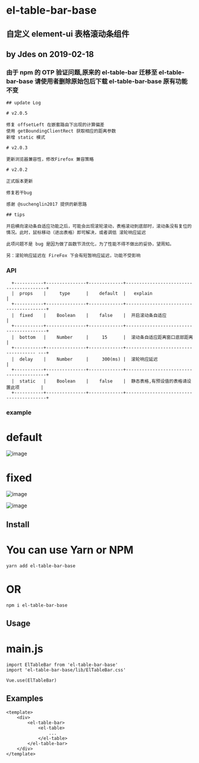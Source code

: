 # el-table-bar-base

## 自定义 element-ui 表格滚动条组件

## by Jdes on 2019-02-18

### 由于 npm 的 OTP 验证问题,原来的 el-table-bar 迁移至 el-table-bar-base 请使用者删除原始包后下载 el-table-bar-base 原有功能不变

```
## update Log

# v2.0.5

修复 offsetLeft 在嵌套路由下出现的计算偏差
使用 getBoundingClientRect 获取相应的距离参数
新增 static 模式

# v2.0.3

更新浏览器兼容性，修改Firefox 兼容策略

# v2.0.2

正式版本更新

修复若干bug

感谢 @suchenglin2017 提供的新思路

## tips

开启横向滚动条自适应功能之后，可能会出现滚轮滚动，表格滚动到底部时，滚动条没有复位的情况。此时，鼠标移动（进出表格）即可解决，或者调低 滚轮响应延迟

此项问题不是 bug 是因为做了函数节流优化，为了性能不得不做出的妥协，望周知。

另：滚轮响应延迟在 FireFox 下会有短暂响应延迟，功能不受影响

```

### API

```
  +-----------+---------------+-------------+----------------------------------------+
  |  props    |     type      |    default  |   explain                              |
  +-----------+---------------+-------------+----------------------------------------+
  |  fixed    |    Boolean    |    false    |  开启滚动条自适应                       |
  +-----------+---------------+-------------+----------------------------------------+
  |  bottom   |    Number     |     15      |  滚动条自适应距离窗口底部距离            |
  +-----------+---------------+-------------+------------------------------------ ---+
  |  delay    |    Number     |     300(ms) |  滚轮响应延迟                           |
  +-----------+---------------+-------------+----------------------------------------+
  |  static   |    Boolean    |    false    |  静态表格,有预设值的表格请设置此项        |
  +-----------+---------------+-------------+----------------------------------------+

```

### example

# default

![image](https://github.com/JdesHZ/el-table-bar-base/blob/master/examples/images/default.png)

# fixed

![image](https://github.com/JdesHZ/el-table-bar-base/blob/master/examples/images/fixed.png)

![image](https://github.com/JdesHZ/el-table-bar-base/blob/master/examples/images/fixed2.png)

## Install

# You can use Yarn or NPM

```
yarn add el-table-bar-base
```

# OR

```
npm i el-table-bar-base
```

## Usage

# main.js

```
import ElTableBar from 'el-table-bar-base'
import 'el-table-bar-base/lib/ElTableBar.css'

Vue.use(ElTableBar)
```

## Examples

```
<template>
    <div>
        <el-table-bar>
            <el-table>
                ...
            </el-table>
        </el-table-bar>
    </div>
</template>
```
